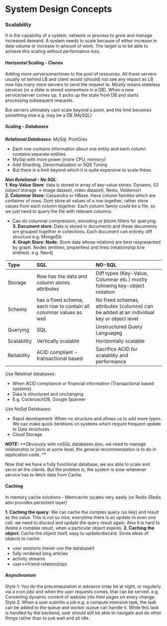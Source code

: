 # System Design Concepts

### Scalability
It is the capability of a system, network or process to grow and manage increased demand. A system needs to scale because of either increase in data volume 
or increase in amount of work. The target is to be able to achieve this scaling without performance loss.

#### Horizontal Scaling - Clones
Adding more servers/machines to the pool of resources. All these servers usually sit behind LB and client would (should) not see any impact as LB now has
many more servers to send the request to. Mostly means stateless services (or a state is stored somewhere in a DB). When a new service/server comes up,
it picks up the state from DB and starts processing subsequent requests.

But servers ultimately cant scale beyond a point, and the limit becomes something else e.g. may be a DB (MySQL)

##### Scaling - Databases
_**Relational Databases**_: MySql, PostGres
- Each row contains information about one entity and each column contains separate entities.
- MySql with more power (more CPU, memory)
- Add Sharding, Denormalization or SQS Tuning
- But there is a limit beyond which it is quite expensive to scale these.

_**Non Relational - No SQL**_:</br>
**1. Key-Value Store**: data is stored in array of key-value stores. Dynamo, S3 (object storage -> image dataset, video dataset), Redis, Voldemort</br>
**2. Columnar Store:** Cassandra or HBase. Have column families which are container of rows. Dont store all values of a row together, rather store values 
from each column together. Each column family could be a file, so we just need to query the file with relevant columns. 
- Can do columnar compression, encoding or bloom filters for querying </br>
**3. Document store**: Data is stored in documents and these documents are grouped together in collections. Each document can entirely diff structure e.g. MongoDb </br>
**4. Graph Store: Node:** Store data whose relations are best respresented by graph. Nodes (entities, properties) and lines (relationship b/w entities). e.g. Neo4j</br>

| Type      | SQL | NO-SQL    |
| :---        |    :----   |          :--- |
| Storage     | Row has the data and column stores attributes       | Diff types (Key-Value, Columnar etc.) mostly following key-object notation  |
| Schema      | has a fixed schema, each row to contain all columnar values as well  | No fixed schemas, attributes (columns) can be added at an individual key or object level|
| Querying    |  SQL | Unstructured Query Languageg
| Scalability    | Vertically scalable | Horizontally scalable
| Reliability    | ACID compliant - transactional based | Sacrifice ACID for scalablity and performance


Use Relatinal databases: 
- When ACID compliance or financial information (Transactional based systems)
- Data is structured and unchanging
- E.g. CockroachDB, Google Spanner

Use NoSql Databases:
- Rapid development: When no structure and allows us to add more types. We can make quick iterations on systems which require frequent update to Data structures.
- Cloud Storage

_**NOTE:**_
**Obviously with noSQL databases also, we need to manage relationship or joins at some level, the general recommendation is to do in application code. **

Now that we have a fully functional database, we are able to scale and serve all the clients. But the problem is, the system is slow whenever service has
to fetch data from Cache.

#### Caching
In memory cache solutions - Memcache (scales very easily )or Redis (Redis also provides persistent layer)

**1. Caching the query**: We can cache the complex query (as key) and result as the value. This is not so nice, everytime there is an update to even one cell, we need to discard and update the query result again. Also it is hard to delete a complex result, when a particular object expires.
**2. Caching the object**: Cache the object itself, easy to update/discard.
Some ideas of objects to cache:
- user sessions (never use the database!)
- fully rendered blog articles
- activity streams
- user<->friend relationships


#### Asynchronism
Style 1: You do the precomputation in advance (may be at night, or regularly via a cron job) and when the user requests comes, that can be served. e.g. Converting dynamic content of website into html pages on every change.
Style 2: When a user submits a job e.g. a compute intensive task, the task can be added to the queue and worker queue can handle it. While this task is handled by the backend, user should still be able to navigate and do other things rather than to just wait and sit idle. 

